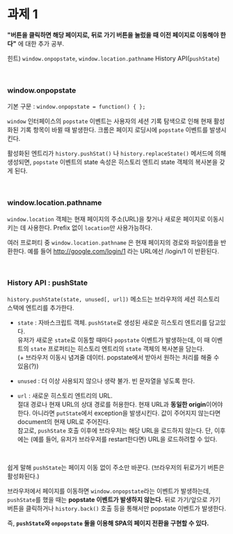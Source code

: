 # 과제 1

**"버튼을 클릭하면 해당 페이지로, 뒤로 가기 버튼을 눌렀을 때 이전 페이지로 이동해야 한다"** 에 대한 추가 공부.

힌트) `window.onpopstate`, `window.location.pathname` History API(`pushState`) 

<br>

### window.onpopstate  

기본 구문 : `window.onpopstate = function() { };`

`window` 인터페이스의 `popstate` 이벤트는 사용자의 세션 기록 탐색으로 인해 현재 활성화된 기록 항목이 바뀔 때 발생한다.
크롬은 페이지 로딩시에 `popstate` 이벤트를 발생시킨다.

활성화된 엔트리가 `history.pushStat()` 나 `history.replaceState()` 메서드에 의해 생성되면, 
`popstate` 이벤트의 state 속성은 히스토리 엔트리 state 객체의 복사본을 갖게 된다.

<br>

### window.location.pathname 

`window.location` 객체는 현재 페이지의 주소(URL)을 찾거나 새로운 페이지로 이동시키는 데 사용한다. 
Prefix 없이 `location`만 사용가능하다.

여러 프로퍼티 중 `window.location.pathname` 은 현재 페이지의 경로와 파일이름을 반환한다.
예를 들어 http://google.com/login/1 라는 URL에선 /login/1 이 반환된다.

<br>

### History API : pushState

`history.pushState(state, unused[, url])` 메소드는 브라우저의 세션 히스토리 스택에 엔트리를 추가한다.

* `state` : 자바스크립트 객체. `pushState`로 생성된 새로운 히스토리 엔트리를 담고있다. <br>
유저가 새로운 `state`로 이동할 때마다 `popstate` 이벤트가 발생하는데, 
이 때 이벤트의 `state` 프로퍼티는 히스토리 엔트리의 `state` 객체의 복사본을 담는다. <br>
(+ 브라우저 이동시 념겨줄 데이터. popstate에서 받아서 원하는 처리를 해줄 수 있음(?))

* `unused` : 더 이상 사용되지 않으나 생략 불가. 빈 문자열을 넣도록 한다.

* `url` : 새로운 히스토리 엔트리의 URL. <br>
절대 경로나 현재 URL의 상대 경로를 허용한다.
현재 URL과 **동일한 origin**이어야 한다. 아니라면 `putState`에서 exception을 발생시킨다.
값이 주어지지 않는다면 document의 현재 URL로 주어진다. <br>
참고로, `pushState` 호출 이후에 브라우저는 해당 URL을 로드하지 않는다.
단, 이후에는 (예를 들어, 유저가 브라우저를 restart한다면) URL을 로드하려할 수 있다.

<br>

쉽게 말해 `pushState`는 페이지 이동 없이 주소만 바꾼다. (브라우저의 뒤로가기 버튼은 활성화된다.)

브라우저에서 페이지를 이동하면 `window.onpopstate`라는 이벤트가 발생하는데,
`pushState`를 했을 때는 **popstate 이벤트가 발생하지 않는다.**
뒤로 가기/앞으로 가기 버튼을 클릭하거나 `history.back()` 호출 등을 통해서만 popstate 이벤트가 발생한다.

즉, **`pushState`와 `onpopstate` 둘을 이용해 SPA의 페이지 전환을 구현할 수 있다.**
